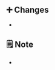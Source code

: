 <!-- 제목은 커밋 메시지 컨벤션과 동일하게 작성해주세요 -->
<!-- ex) Fix: 토큰 저장 오류 수정 (# 필요 시 이슈번호) -->

## ➕ Changes
<!-- 변경점을 적어주세요 -->
-

## 🗒️ Note
- <!-- 추가로 공유할 내용, 스크린샷 등을 넣어 주세요. -->
